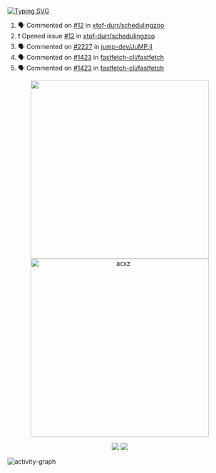 [![Typing SVG](https://readme-typing-svg.herokuapp.com?size=16&color=AFFFA3&multiline=true&height=75&lines=contributing+to+robotics%2Fae%2Fml%2Fgpu;packaging+it+for+archlinux;ricer)](https://git.io/typing-svg)

<!--START_SECTION:activity-->
1. 🗣 Commented on [#12](https://github.com/xtof-durr/schedulingzoo/issues/12#issuecomment-2997631545) in [xtof-durr/schedulingzoo](https://github.com/xtof-durr/schedulingzoo)
2. ❗ Opened issue [#12](https://github.com/xtof-durr/schedulingzoo/issues/12) in [xtof-durr/schedulingzoo](https://github.com/xtof-durr/schedulingzoo)
3. 🗣 Commented on [#2227](https://github.com/jump-dev/JuMP.jl/issues/2227#issuecomment-2988092925) in [jump-dev/JuMP.jl](https://github.com/jump-dev/JuMP.jl)
4. 🗣 Commented on [#1423](https://github.com/fastfetch-cli/fastfetch/issues/1423#issuecomment-2510380358) in [fastfetch-cli/fastfetch](https://github.com/fastfetch-cli/fastfetch)
5. 🗣 Commented on [#1423](https://github.com/fastfetch-cli/fastfetch/issues/1423#issuecomment-2510378906) in [fastfetch-cli/fastfetch](https://github.com/fastfetch-cli/fastfetch)
<!--END_SECTION:activity-->

<p align="center">
  <img width="400em" src=https://github-readme-stats.vercel.app/api?username=acxz&include_all_commits=true&show_icons=true />
  <img width="400em" src="https://github-readme-streak-stats.herokuapp.com/?user=acxz&" alt="acxz" />
</p>

<p align="center">
  <img src=https://github-readme-stats.vercel.app/api/top-langs/?username=acxz&layout=compact />
  <img src=https://github-profile-trophy.vercel.app/?username=acxz&row=2&column=4 />
</p>

![activity-graph](https://github-readme-activity-graph.vercel.app/graph?username=acxz&bg_color=053c4a&color=ffffff&line=76c533&point=8f2fe1&area=true&hide_border=true&hide_title=true)
